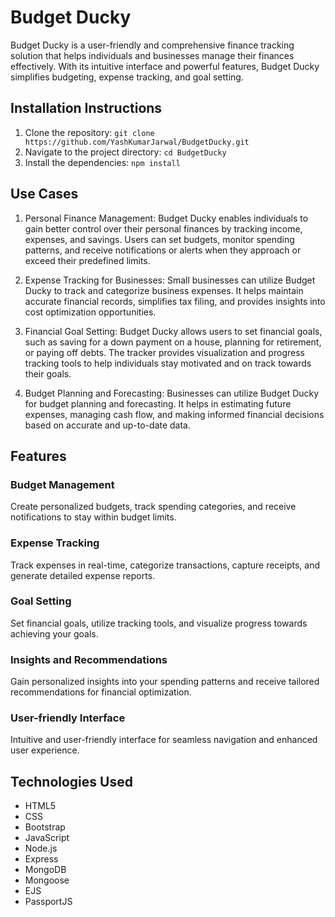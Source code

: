 # Budget Ducky

Budget Ducky is a user-friendly and comprehensive finance tracking solution that helps individuals and businesses manage their finances effectively. With its intuitive interface and powerful features, Budget Ducky simplifies budgeting, expense tracking, and goal setting.


## Installation Instructions

1. Clone the repository: `git clone https://github.com/YashKumarJarwal/BudgetDucky.git`
2. Navigate to the project directory: `cd BudgetDucky`
3. Install the dependencies: `npm install`

## Use Cases

1. Personal Finance Management: Budget Ducky enables individuals to gain better control over their personal finances by tracking income, expenses, and savings. Users can set budgets, monitor spending patterns, and receive notifications or alerts when they approach or exceed their predefined limits.

2. Expense Tracking for Businesses: Small businesses can utilize Budget Ducky to track and categorize business expenses. It helps maintain accurate financial records, simplifies tax filing, and provides insights into cost optimization opportunities.

3. Financial Goal Setting: Budget Ducky allows users to set financial goals, such as saving for a down payment on a house, planning for retirement, or paying off debts. The tracker provides visualization and progress tracking tools to help individuals stay motivated and on track towards their goals.

4. Budget Planning and Forecasting: Businesses can utilize Budget Ducky for budget planning and forecasting. It helps in estimating future expenses, managing cash flow, and making informed financial decisions based on accurate and up-to-date data.

## Features

### Budget Management

Create personalized budgets, track spending categories, and receive notifications to stay within budget limits.

### Expense Tracking

Track expenses in real-time, categorize transactions, capture receipts, and generate detailed expense reports.

### Goal Setting

Set financial goals, utilize tracking tools, and visualize progress towards achieving your goals.

### Insights and Recommendations

Gain personalized insights into your spending patterns and receive tailored recommendations for financial optimization.

### User-friendly Interface

Intuitive and user-friendly interface for seamless navigation and enhanced user experience.


## Technologies Used

- HTML5
- CSS
- Bootstrap 
- JavaScript
- Node.js
- Express
- MongoDB
- Mongoose
- EJS
- PassportJS




